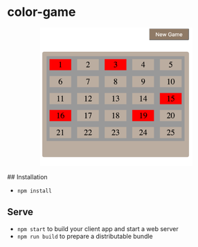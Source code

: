 # color-game

<p align="center">
    <img src="https://raw.githubusercontent.com/kuldeepkeshwar/color-game/master/main.png" alt="Color Game" height="320"/>
  
</p>
## Installation

* `npm install`

## Serve

* `npm start` to build your client app and start a web server
* `npm run build` to prepare a distributable bundle
